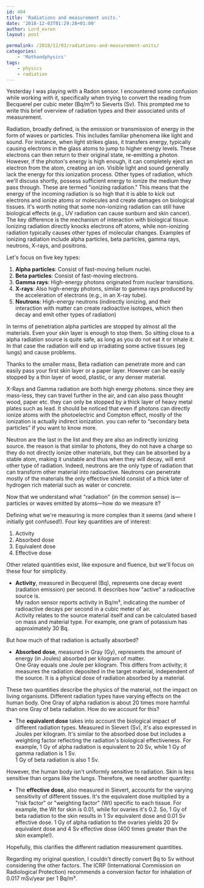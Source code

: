 ```yaml
---
id: 494
title: 'Radiations and measurement units.'
date: '2018-12-03T01:29:28+01:00'
author: Lord_evron
layout: post

permalink: /2018/12/03/radiations-and-measurement-units/
categories:
    - 'Mathandphysics'
tags:
    - physics
    - radiation
---
```


Yesterday I was playing with a Radon sensor. I encountered some confusion while working with it, specifically when trying to convert the reading from 
Becquerel per cubic meter (Bq/m³) to Sieverts (Sv). This prompted me to write this brief overview of radiation types and their associated units of measurement.


Radiation, broadly defined, is the emission or transmission of energy in the form of waves or particles. 
This includes familiar phenomena like light and sound.  For instance, when light strikes glass, it transfers energy, 
typically causing electrons in the glass atoms to jump to higher energy levels. These electrons can then return to their original state, 
re-emitting a photon. However, if the photon's energy is high enough, it can completely eject an electron from the atom, creating an ion. 
Visible light and sound generally lack the energy for this ionization process. Other types of radiation, which we'll discuss shortly, possess sufficient 
energy to ionize the medium they pass through. These are termed "ionizing radiation." This means that the energy of the incoming radiation is 
so high that it is able to kick out electrons and ionize atoms or molecules and create damages on biological tissues. 
it's worth noting that some non-ionizing radiation can still have biological effects (e.g., UV radiation can cause sunburn and skin cancer). 
The key difference is the mechanism of interaction with biological tissue. 
Ionizing radiation directly knocks electrons off atoms, while non-ionizing radiation typically causes other types of molecular changes.
Examples of ionizing radiation include alpha particles, beta particles, 
gamma rays, neutrons, X-rays, and positrons.


Let's focus on five key types:

1. **Alpha particles**: Consist of fast-moving helium nuclei.
2. **Beta particles**: Consist of fast-moving electrons.
3. **Gamma rays**: High-energy photons originated from nuclear transitions.
4. **X-rays**: Also high-energy photons, similar to gamma rays produced by the acceleration of electrons (e.g., in an X-ray tube).
5. **Neutrons**: High-energy neutrons (indirectly ionizing, and their interaction with matter can create radioactive isotopes, which then decay and emit other types of radiation)

In terms of penetration alpha particles are stopped by almost all the materials. Even your skin layer is enough to stop them. 
So sitting close to a alpha radiation source is quite safe, as long as you do not eat it or inhale it. 
In that case the radiation will end up irradiating some active tissues (eg lungs) and cause problems.

Thanks to the smaller mass, Beta radiation can penetrate more and can easily pass your first skin layer or a paper layer. 
However can be easily stopped by a thin layer of wood, plastic, or any denser material.

X-Rays and Gamma radiation are both high energy photons. since they are mass-less, they can travel further in the air, 
and can also pass thought wood, paper etc. they can only be stopped by a thick layer of heavy metal plates such as lead. 
It should be noticed that even if photons can directly ionize atoms with the photoelectric and Compton effect, mostly 
of the ionization is actually indirect ionization. you can refer to “secondary beta particles” if you want to know more.

Neutron are the last in the list and they are also an indirectly ionizing source. the reason is that similar to photons, 
they do not have a charge so they do not directly ionize other materials, but they can be absorbed by a stable atom, 
making it unstable and thus when they will decay, will emit other type of radiation. Indeed, neutrons are the only type of radiation 
that can transform other material into radioactive. Neutrons can penetrate mostly of the materials the only effective shield consist of a 
thick later of hydrogen rich material such as water or concrete.

Now that we understand what "radiation" (in the common sense) is—particles or waves emitted by atoms—how do we measure it?

Defining what we're measuring is more complex than it seems (and where I initially got confused!).  Four key quantities are of interest:

1. Activity
2. Absorbed dose
3. Equivalent dose
4. Effective dose

Other related quantities exist, like exposure and fluence, but we'll focus on these four for simplicity.

- **Activity**, measured in Becquerel (Bq), represents one decay event (radiation emission) per second. It describes how "active" a radioactive source is.  
My radon sensor reports activity in Bq/m³, indicating the number of radioactive decays per second in a cubic meter of air.  
Activity relates to the source material itself and can be calculated based on mass and material type. For example, one gram of potassium has approximately 30 Bq.


But how much of that radiation is actually absorbed?

- **Absorbed dose**, measured in Gray (Gy), represents the amount of energy (in Joules) absorbed per kilogram of matter.  
One Gray equals one Joule per kilogram.  This differs from activity; it measures the radiation deposited in the target material, independent of the source. 
It is a physical dose of radiation absorbed by a material.

These two quantities describe the physics of the material, not the impact on living organisms. 
Different radiation types have varying effects on the human body. One Gray of alpha radiation is about 20 times more harmful than one Gray of beta radiation. 
How do we account for this?

- The **equivalent dose** takes into account the biological impact of different radiation types.  Measured in Sievert (Sv), 
it's also expressed in Joules per kilogram.  It's similar to the absorbed dose but includes a weighting factor reflecting 
the radiation's biological effectiveness. For example, 1 Gy of alpha radiation is equivalent to 20 Sv, while 1 Gy of gamma radiation is 1 Sv.  
1 Gy of beta radiation is also 1 Sv.


However, the human body isn't uniformly sensitive to radiation. Skin is less sensitive than organs like the lungs.  Therefore, we need another quantity:

- The **effective dose**, also measured in Sievert, accounts for the varying sensitivity of different tissues. 
It's the equivalent dose multiplied by a "risk factor" or "weighting factor" (Wt) specific to each tissue. 
For example, the Wt for skin is 0.01, while for ovaries it's 0.2. So, 1 Gy of beta radiation to the skin results in 1 Sv 
equivalent dose and 0.01 Sv effective dose.  1 Gy of alpha radiation to the ovaries yields 20 Sv equivalent dose and 4 Sv effective dose 
(400 times greater than the skin example!).

Hopefully, this clarifies the different radiation measurement quantities.

Regarding my original question, I couldn't directly convert Bq to Sv without considering the other factors. 
The ICRP (International Commission on Radiological Protection) recommends a conversion factor for inhalation of 0.017 mSv/year per 1 Bq/m³.
